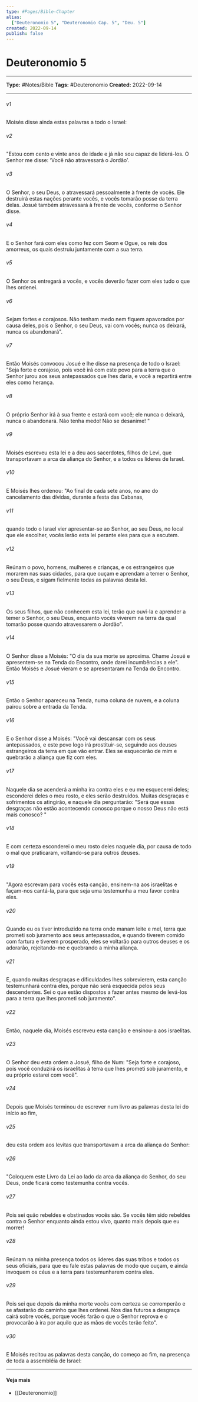 ```yaml
---
type: #Pages/Bible-Chapter
alias:
  ["Deuteronomio 5", "Deuteronomio Cap. 5", "Deu. 5"]
created: 2022-09-14
publish: false
---
```


# Deuteronomio 5

---

**Type:** #Notes/Bible
**Tags:** #Deuteronomio
**Created:** 2022-09-14

---

###### v1
Moisés disse ainda estas palavras a todo o Israel:
###### v2
"Estou com cento e vinte anos de idade e já não sou capaz de liderá-los. O Senhor me disse: ‘Você não atravessará o Jordão’.
###### v3
O Senhor, o seu Deus, o atravessará pessoalmente à frente de vocês. Ele destruirá estas nações perante vocês, e vocês tomarão posse da terra delas. Josué também atravessará à frente de vocês, conforme o Senhor disse.
###### v4
E o Senhor fará com eles como fez com Seom e Ogue, os reis dos amorreus, os quais destruiu juntamente com a sua terra.
###### v5
O Senhor os entregará a vocês, e vocês deverão fazer com eles tudo o que lhes ordenei.
###### v6
Sejam fortes e corajosos. Não tenham medo nem fiquem apavorados por causa deles, pois o Senhor, o seu Deus, vai com vocês; nunca os deixará, nunca os abandonará".
###### v7
Então Moisés convocou Josué e lhe disse na presença de todo o Israel: "Seja forte e corajoso, pois você irá com este povo para a terra que o Senhor jurou aos seus antepassados que lhes daria, e você a repartirá entre eles como herança.
###### v8
O próprio Senhor irá à sua frente e estará com você; ele nunca o deixará, nunca o abandonará. Não tenha medo! Não se desanime! "
###### v9
Moisés escreveu esta lei e a deu aos sacerdotes, filhos de Levi, que transportavam a arca da aliança do Senhor, e a todos os líderes de Israel.
###### v10
E Moisés lhes ordenou: "Ao final de cada sete anos, no ano do cancelamento das dívidas, durante a festa das Cabanas,
###### v11
quando todo o Israel vier apresentar-se ao Senhor, ao seu Deus, no local que ele escolher, vocês lerão esta lei perante eles para que a escutem.
###### v12
Reúnam o povo, homens, mulheres e crianças, e os estrangeiros que morarem nas suas cidades, para que ouçam e aprendam a temer o Senhor, o seu Deus, e sigam fielmente todas as palavras desta lei.
###### v13
Os seus filhos, que não conhecem esta lei, terão que ouvi-la e aprender a temer o Senhor, o seu Deus, enquanto vocês viverem na terra da qual tomarão posse quando atravessarem o Jordão".
###### v14
O Senhor disse a Moisés: "O dia da sua morte se aproxima. Chame Josué e apresentem-se na Tenda do Encontro, onde darei incumbências a ele". Então Moisés e Josué vieram e se apresentaram na Tenda do Encontro.
###### v15
Então o Senhor apareceu na Tenda, numa coluna de nuvem, e a coluna pairou sobre a entrada da Tenda.
###### v16
E o Senhor disse a Moisés: "Você vai descansar com os seus antepassados, e este povo logo irá prostituir-se, seguindo aos deuses estrangeiros da terra em que vão entrar. Eles se esquecerão de mim e quebrarão a aliança que fiz com eles.
###### v17
Naquele dia se acenderá a minha ira contra eles e eu me esquecerei deles; esconderei deles o meu rosto, e eles serão destruídos. Muitas desgraças e sofrimentos os atingirão, e naquele dia perguntarão: "Será que essas desgraças não estão acontecendo conosco porque o nosso Deus não está mais conosco? "
###### v18
E com certeza esconderei o meu rosto deles naquele dia, por causa de todo o mal que praticaram, voltando-se para outros deuses.
###### v19
"Agora escrevam para vocês esta canção, ensinem-na aos israelitas e façam-nos cantá-la, para que seja uma testemunha a meu favor contra eles.
###### v20
Quando eu os tiver introduzido na terra onde manam leite e mel, terra que prometi sob juramento aos seus antepassados, e quando tiverem comido com fartura e tiverem prosperado, eles se voltarão para outros deuses e os adorarão, rejeitando-me e quebrando a minha aliança.
###### v21
E, quando muitas desgraças e dificuldades lhes sobrevierem, esta canção testemunhará contra eles, porque não será esquecida pelos seus descendentes. Sei o que estão dispostos a fazer antes mesmo de levá-los para a terra que lhes prometi sob juramento".
###### v22
Então, naquele dia, Moisés escreveu esta canção e ensinou-a aos israelitas.
###### v23
O Senhor deu esta ordem a Josué, filho de Num: "Seja forte e corajoso, pois você conduzirá os israelitas à terra que lhes prometi sob juramento, e eu próprio estarei com você".
###### v24
Depois que Moisés terminou de escrever num livro as palavras desta lei do início ao fim,
###### v25
deu esta ordem aos levitas que transportavam a arca da aliança do Senhor:
###### v26
"Coloquem este Livro da Lei ao lado da arca da aliança do Senhor, do seu Deus, onde ficará como testemunha contra vocês.
###### v27
Pois sei quão rebeldes e obstinados vocês são. Se vocês têm sido rebeldes contra o Senhor enquanto ainda estou vivo, quanto mais depois que eu morrer!
###### v28
Reúnam na minha presença todos os líderes das suas tribos e todos os seus oficiais, para que eu fale estas palavras de modo que ouçam, e ainda invoquem os céus e a terra para testemunharem contra eles.
###### v29
Pois sei que depois da minha morte vocês com certeza se corromperão e se afastarão do caminho que lhes ordenei. Nos dias futuros a desgraça cairá sobre vocês, porque vocês farão o que o Senhor reprova e o provocarão à ira por aquilo que as mãos de vocês terão feito".
###### v30
E Moisés recitou as palavras desta canção, do começo ao fim, na presença de toda a assembléia de Israel:


---

#### Veja mais

- [[Deuteronomio]]
